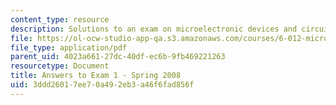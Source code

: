 ```yaml
---
content_type: resource
description: Solutions to an exam on microelectronic devices and circuits.
file: https://ol-ocw-studio-app-qa.s3.amazonaws.com/courses/6-012-microelectronic-devices-and-circuits-fall-2009/3ddd26017ee70a492eb3a46f6fad856f_MIT6_012F09_exam1_s08_sol.pdf
file_type: application/pdf
parent_uid: 4023a661-27dc-40df-ec6b-9fb469221263
resourcetype: Document
title: Answers to Exam 1 - Spring 2008
uid: 3ddd2601-7ee7-0a49-2eb3-a46f6fad856f
---
```


